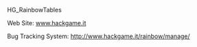 HG_RainbowTables

Web Site: www.hackgame.it

Bug Tracking System: http://www.hackgame.it/rainbow/manage/

